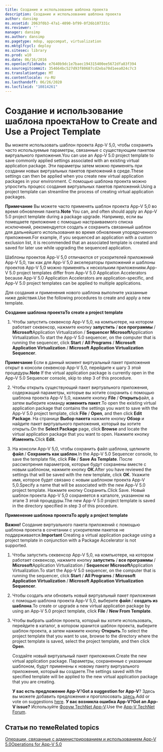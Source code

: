 ```yaml
---
title: Создание и использование шаблона проекта
description: Создание и использование шаблона проекта
author: dansimp
ms.assetid: 2063f0b3-47a1-4090-bf99-0f26b107331c
ms.reviewer: ''
manager: dansimp
ms.author: dansimp
ms.pagetype: mdop, appcompat, virtualization
ms.mktglfcycl: deploy
ms.sitesec: library
ms.prod: w10
ms.date: 06/16/2016
ms.openlocfilehash: e7640b9dc1e7baec194315400ee5672dfa83f394
ms.sourcegitcommit: 354664bc527d93f80687cd2eba70d1eea024c7c3
ms.translationtype: MT
ms.contentlocale: ru-RU
ms.lasthandoff: 06/26/2020
ms.locfileid: "10814261"
---
```

# <span data-ttu-id="f8424-103">Создание и использование шаблона проекта</span><span class="sxs-lookup"><span data-stu-id="f8424-103">How to Create and Use a Project Template</span></span>


<span data-ttu-id="f8424-104">Вы можете использовать шаблон проекта App-V 5,0, чтобы сохранить часто используемые параметры, связанные с существующим пакетом виртуального приложения.</span><span class="sxs-lookup"><span data-stu-id="f8424-104">You can use an App-V 5.0 project template to save commonly applied settings associated with an existing virtual application package.</span></span> <span data-ttu-id="f8424-105">Эти параметры затем можно применять при создании новых виртуальных пакетов приложений в среде.</span><span class="sxs-lookup"><span data-stu-id="f8424-105">These settings can then be applied when you create new virtual application packages in your environment.</span></span> <span data-ttu-id="f8424-106">С помощью шаблона проекта можно упростить процесс создания виртуальных пакетов приложений.</span><span class="sxs-lookup"><span data-stu-id="f8424-106">Using a project template can streamline the process of creating virtual application packages.</span></span>

<span data-ttu-id="f8424-107">**Примечание**  Вы можете часто применять шаблон проекта App-V 5,0 во время обновления пакета.</span><span class="sxs-lookup"><span data-stu-id="f8424-107">**Note** You can, and often should apply an App-V 5.0 project template during a package upgrade.</span></span> <span data-ttu-id="f8424-108">Например, если вы помещаете приложение с помощью настраиваемого списка исключений, рекомендуется создать и сохранить связанный шаблон для дальнейшего использования во время обновления упорядоченного приложения.</span><span class="sxs-lookup"><span data-stu-id="f8424-108">For example, if you sequenced an application with a custom exclusion list, it is recommended that an associated template is created and saved for later use while upgrading the sequenced application.</span></span>

<span data-ttu-id="f8424-109">Шаблоны проектов App-V 5,0 отличаются от ускорителей приложений App-V 5,0, так как для App-V 5,0 акселераторы приложений и шаблоны проектов App-V 5,0 можно применять к нескольким приложениям.</span><span class="sxs-lookup"><span data-stu-id="f8424-109">App-V 5.0 project templates differ from App-V 5.0 Application Accelerators because App-V 5.0 Application Accelerators are application-specific, and App-V 5.0 project templates can be applied to multiple applications.</span></span>

<span data-ttu-id="f8424-110">Для создания и применения нового шаблона выполните указанные ниже действия.</span><span class="sxs-lookup"><span data-stu-id="f8424-110">Use the following procedures to create and apply a new template.</span></span>

**<span data-ttu-id="f8424-111">Создание шаблона проекта</span><span class="sxs-lookup"><span data-stu-id="f8424-111">To create a project template</span></span>**

1.  <span data-ttu-id="f8424-112">Чтобы запустить секвенсор App-V 5,0, на компьютере, на котором работает секвенсор, нажмите кнопку **запустить**  /  **все программы**  /  **Microsoft**Application Virtualization  /  **Sequencer Microsoft**Application Virtualization.</span><span class="sxs-lookup"><span data-stu-id="f8424-112">To start the App-V 5.0 sequencer, on the computer that is running the sequencer, click **Start** / **All Programs** / **Microsoft Application Virtualization** / **Microsoft Application Virtualization Sequencer**.</span></span>

<span data-ttu-id="f8424-113">**Примечание**  Если в данный момент виртуальный пакет приложения открыт в консоли секвенсор App-V 5,0, перейдите к шагу 3 этой процедуры.</span><span class="sxs-lookup"><span data-stu-id="f8424-113">**Note** If the virtual application package is currently open in the App-V 5.0 Sequencer console, skip to step 3 of this procedure.</span></span>

2. <span data-ttu-id="f8424-114">Чтобы открыть существующий пакет виртуального приложения, содержащий параметры, которые вы хотите сохранить с помощью шаблона проекта App-V 5,0, нажмите кнопку **File**  /  **Открыть**файл, а затем выберите команду **изменить пакет**.</span><span class="sxs-lookup"><span data-stu-id="f8424-114">To open the existing virtual application package that contains the settings you want to save with the App-V 5.0 project template, click **File** / **Open**, and then click **Edit Package**.</span></span> <span data-ttu-id="f8424-115">На странице **Выбор пакета** нажмите кнопку **Обзор** и найдите пакет виртуального приложения, который вы хотите открыть.</span><span class="sxs-lookup"><span data-stu-id="f8424-115">On the **Select Package** page, click **Browse** and locate the virtual application package that you want to open.</span></span> <span data-ttu-id="f8424-116">Нажмите кнопку **Изменить**.</span><span class="sxs-lookup"><span data-stu-id="f8424-116">Click **Edit**.</span></span>

3. <span data-ttu-id="f8424-117">На консоли App-V 5,0, чтобы сохранить файл шаблона, щелкните **файл**  /  **Сохранить как шаблон**.</span><span class="sxs-lookup"><span data-stu-id="f8424-117">In the App-V 5.0 Sequencer console, to save the template file, click **File** / **Save As Template**.</span></span> <span data-ttu-id="f8424-118">После рассмотрения параметров, которые будут сохранены вместе с новым шаблоном, нажмите кнопку **ОК**.</span><span class="sxs-lookup"><span data-stu-id="f8424-118">After you have reviewed the settings that will be saved with the new template, click **OK**.</span></span> <span data-ttu-id="f8424-119">Укажите имя, которое будет связано с новым шаблоном проекта App-V 5,0.</span><span class="sxs-lookup"><span data-stu-id="f8424-119">Specify a name that will be associated with the new App-V 5.0 project template.</span></span> <span data-ttu-id="f8424-120">Нажмите кнопку Сохранить.</span><span class="sxs-lookup"><span data-stu-id="f8424-120">Click Save.</span></span>
   <span data-ttu-id="f8424-121">Новый шаблон проекта App-V 5,0 сохраняется в каталоге, указанном на этапе 3 этой процедуры.</span><span class="sxs-lookup"><span data-stu-id="f8424-121">The new App-V 5.0 project template is saved in the directory specified in step 3 of this procedure.</span></span>

**<span data-ttu-id="f8424-122">Применение шаблона проекта</span><span class="sxs-lookup"><span data-stu-id="f8424-122">To apply a project template</span></span>**

<span data-ttu-id="f8424-123">**Важно!**  Создание виртуального пакета приложений с помощью шаблона проекта в сочетании с ускорителем пакетов не поддерживается.</span><span class="sxs-lookup"><span data-stu-id="f8424-123">**Important** Creating a virtual application package using a project template in conjunction with a Package Accelerator is not supported.</span></span>

1.  <span data-ttu-id="f8424-124">Чтобы запустить секвенсор App-V 5,0, на компьютере, на котором работает секвенсор, нажмите кнопку **запустить**  /  **все программы**  /  **Microsoft**Application Virtualization  /  **Sequencer Microsoft**Application Virtualization.</span><span class="sxs-lookup"><span data-stu-id="f8424-124">To start the App-V 5.0 sequencer, on the computer that is running the sequencer, click **Start** / **All Programs** / **Microsoft Application Virtualization** / **Microsoft Application Virtualization Sequencer**.</span></span>

2.  <span data-ttu-id="f8424-125">Чтобы создать или обновить новый виртуальный пакет приложения с помощью шаблона проекта App-V 5,0, выберите **файл**  /  **создать из шаблона**.</span><span class="sxs-lookup"><span data-stu-id="f8424-125">To create or upgrade a new virtual application package by using an App-V 5.0 project template, click **File** / **New From Template**.</span></span>

3.  <span data-ttu-id="f8424-126">Чтобы выбрать шаблон проекта, который вы хотите использовать, перейдите в каталог, в котором хранится шаблон проекта, выберите шаблон проекта, а затем нажмите кнопку **Открыть**.</span><span class="sxs-lookup"><span data-stu-id="f8424-126">To select the project template that you want to use, browse to the directory where the project template is saved, select the project template, and then click **Open**.</span></span>

    <span data-ttu-id="f8424-127">Создайте новый виртуальный пакет приложения.</span><span class="sxs-lookup"><span data-stu-id="f8424-127">Create the new virtual application package.</span></span> <span data-ttu-id="f8424-128">Параметры, сохраненные с указанным шаблоном, будут применены к новому пакету виртуального приложения, который вы создаете.</span><span class="sxs-lookup"><span data-stu-id="f8424-128">The settings saved with the specified template will be applied to the new virtual application package that you are creating.</span></span>

    <span data-ttu-id="f8424-129">**У вас есть предложение App-V**?</span><span class="sxs-lookup"><span data-stu-id="f8424-129">**Got a suggestion for App-V**?</span></span> <span data-ttu-id="f8424-130">Здесь вы можете добавить предложения и проголосовать [здесь](http://appv.uservoice.com/forums/280448-microsoft-application-virtualization).</span><span class="sxs-lookup"><span data-stu-id="f8424-130">Add or vote on suggestions [here](http://appv.uservoice.com/forums/280448-microsoft-application-virtualization).</span></span> **<span data-ttu-id="f8424-131">У вас возникла ошибка App-V?</span><span class="sxs-lookup"><span data-stu-id="f8424-131">Got an App-V issue?</span></span>** <span data-ttu-id="f8424-132">Используйте [Форум TechNet App-V](https://social.technet.microsoft.com/Forums/home?forum=mdopappv).</span><span class="sxs-lookup"><span data-stu-id="f8424-132">Use the [App-V TechNet Forum](https://social.technet.microsoft.com/Forums/home?forum=mdopappv).</span></span>

## <span data-ttu-id="f8424-133">Статьи по теме</span><span class="sxs-lookup"><span data-stu-id="f8424-133">Related topics</span></span>


[<span data-ttu-id="f8424-134">Операции, связанные с администрированием и использованием App-V 5.0</span><span class="sxs-lookup"><span data-stu-id="f8424-134">Operations for App-V 5.0</span></span>](operations-for-app-v-50.md)









